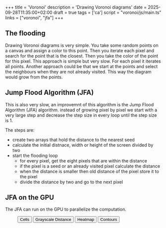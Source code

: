 +++
title = 'Voronoi'
description = 'Drawing Voronoi diagrams'
date = 2025-09-28T11:35:00+02:00
draft = true
tags = ['ca']
script = "voronoi/js/main.ts"
links = ["voronoi", "jfa"]
+++

## The flooding

Drawing Voronoi diagrams is very simple. You take some random points on a canvas and 
assign a color to this point. Then you iterate each pixel and search for the point
that is the closest. Then you take the color of the point for this pixel. This approach 
is simple but very slow. For each pixel it iterates all points. Another approach 
could be that we start at the points and select the neighbours when they are not 
already visited. This way the diagram would grow from the points. 

<figure>
  <canvas id="raw-canvas"></canvas>
</figure>

## Jump Flood Algorithm (JFA)

This is also very slow, an improvemnt of this algorithm is the Jump Flood Algorithm (JFA) 
algorithm. instead of growing pixel by pixel we start with a very large step and decrease
the step size in every loop until the step size is 1.

The steps are:
- create two arrays that hold the distance to the nearest seed
- calculate the initial distnace, width or height of the screen divided by two
- start the flooding loop
  - for every pixel, get the eight pixels that are within the distance
  - if the pixel is a seed or an already visited pixel calculate the distance
  - when the distance is smaller then old distance of the pixel store it to the pixel
  - divide the distance by two and go to the next pixel

<figure>
  <canvas id="jfa-canvas"></canvas>
</figure>

## JFA on the GPU

The JFA can run on the GPU to parallelize the computation.

<figure>
  <canvas id="jfa-gpu"></canvas>
  <div class="controls">
    <button id="btn-cells">Cells</button>
    <button id="btn-grayscale">Grayscale Distance</button>
    <button id="btn-heatmap">Heatmap</button>
    <button id="btn-contours">Contours</button>
  </div>
</figure>




